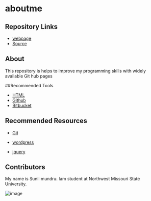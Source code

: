 # aboutme

## Repository Links
- [webpage](https://sunilmundru.github.io/aboutme/)
- [Source](https://github.com/sunilmundru/aboutme/edit/master/README.md)

## About
This repository is helps to improve my programming skills with widely available Git hub pages

##Recommended Tools
- [HTML](https://www.w3schools.com/html/html_editors.asp)
- [Github](https://desktop.github.com/)
- [Bitbucket](https://bitbucket.org/dashboard/overview)

## Recommended Resources

- [Git](https://lab.github.com/)

- [wordpress](https://wordpress.com/create-blog/?utm_source=adwords&utm_medium=cpc&keyword=wordpress&creative=277412335412&campaignid=998785131&adgroupid=53026924047&matchtype=e&device=c&network=g&sgmt=gb&utm_source=adwords&utm_campaign=Google_WPcom_Search_Brand_Desktop_US_en&utm_medium=cpc&keyword=wordpress&creative=277412335412&campaignid=998785131&adgroupid=53026924047&matchtype=e&device=c&network=g&targetid=kwd-295456403946&locationid=9023314&gclid=Cj0KCQiAhKviBRCNARIsAAGZ7CfgJCT6yu8AXp1Qu4N4IBU0M6bLNSuR7R3XW7Ow2aSiOpYEez4b4sUaAnM3EALw_wc)

- [jquery](https://jquery.com/)

## Contributors

My name is Sunil mundru. Iam student  at Northwest Missouri State University.


![image](https://msep.mhec.org/sites/default/files/N-2Stack-Full2.jpg)
